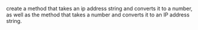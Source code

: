 create a method that takes an ip address string and converts it to a number, as well as the method that takes a number and converts it to an IP address string.
